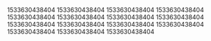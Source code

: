 1533630438404
1533630438404
1533630438404
1533630438404
1533630438404
1533630438404
1533630438404
1533630438404
1533630438404
1533630438404
1533630438404
1533630438404
1533630438404
1533630438404
1533630438404